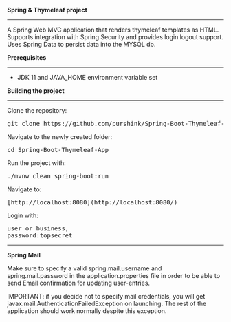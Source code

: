 <b>Spring & Thymeleaf project</b>

* * * * *

A Spring Web MVC application that renders thymeleaf templates as HTML. Supports integration with Spring Security and provides login logout support. Uses Spring Data to persist data into the MYSQL db.

<b>Prerequisites</b>

* * * * *

-   JDK 11 and JAVA_HOME environment variable set



<b>Building the project</b>

* * * * *

Clone the repository:

<pre>git clone https://github.com/purshink/Spring-Boot-Thymeleaf-App </pre>
Navigate to the newly created folder:

<pre>cd Spring-Boot-Thymeleaf-App</pre>

Run the project with:

<pre>./mvnw clean spring-boot:run</pre>

Navigate to:

<pre>[http://localhost:8080](http://localhost:8080/)</pre>

Login with: 
<pre>user or business,
password:topsecret</pre>

* * * * *

<b>Spring Mail</b>

Make sure to specify a valid spring.mail.username and spring.mail.password in the application.properties file in order to be able to send Email confirmation for updating user-entries.

IMPORTANT: if you decide not to specify mail credentials, you will get  javax.mail.AuthenticationFailedException on launching. The rest of the application should work normally despite this exception.
